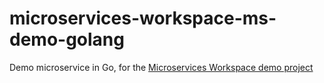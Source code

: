# microservices-workspace-ms-demo-golang
Demo microservice in Go, for the [Microservices Workspace demo project](https://github.com/inadarei/microservices-workspace)

